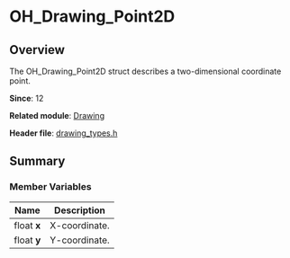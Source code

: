 # OH_Drawing_Point2D


## Overview

The OH_Drawing_Point2D struct describes a two-dimensional coordinate point.

**Since**: 12

**Related module**: [Drawing](_drawing.md)

**Header file**: [drawing_types.h](drawing__types_8h.md)

## Summary


### Member Variables

| Name| Description|
| -------- | -------- |
| float **x** | X-coordinate.|
| float **y** | Y-coordinate.|
